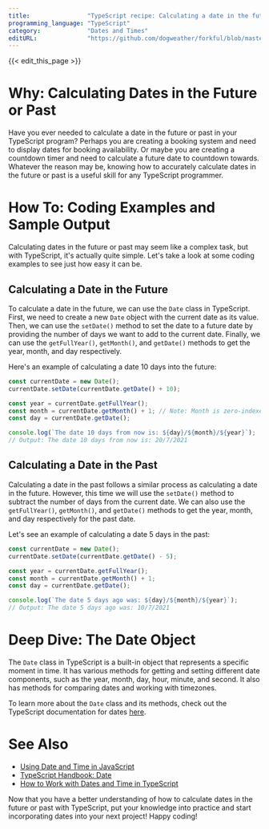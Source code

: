 ```yaml
---
title:                "TypeScript recipe: Calculating a date in the future or past"
programming_language: "TypeScript"
category:             "Dates and Times"
editURL:              "https://github.com/dogweather/forkful/blob/master/content/en/typescript/calculating-a-date-in-the-future-or-past.md"
---
```


{{< edit_this_page >}}

# Why: Calculating Dates in the Future or Past

Have you ever needed to calculate a date in the future or past in your TypeScript program? Perhaps you are creating a booking system and need to display dates for booking availability. Or maybe you are creating a countdown timer and need to calculate a future date to countdown towards. Whatever the reason may be, knowing how to accurately calculate dates in the future or past is a useful skill for any TypeScript programmer.

# How To: Coding Examples and Sample Output

Calculating dates in the future or past may seem like a complex task, but with TypeScript, it's actually quite simple. Let's take a look at some coding examples to see just how easy it can be.

## Calculating a Date in the Future

To calculate a date in the future, we can use the `Date` class in TypeScript. First, we need to create a new `Date` object with the current date as its value. Then, we can use the `setDate()` method to set the date to a future date by providing the number of days we want to add to the current date. Finally, we can use the `getFullYear()`, `getMonth()`, and `getDate()` methods to get the year, month, and day respectively.

Here's an example of calculating a date 10 days into the future:

```TypeScript
const currentDate = new Date();
currentDate.setDate(currentDate.getDate() + 10);

const year = currentDate.getFullYear();
const month = currentDate.getMonth() + 1; // Note: Month is zero-indexed
const day = currentDate.getDate();

console.log(`The date 10 days from now is: ${day}/${month}/${year}`);
// Output: The date 10 days from now is: 20/7/2021
```

## Calculating a Date in the Past

Calculating a date in the past follows a similar process as calculating a date in the future. However, this time we will use the `setDate()` method to subtract the number of days from the current date. We can also use the `getFullYear()`, `getMonth()`, and `getDate()` methods to get the year, month, and day respectively for the past date.

Let's see an example of calculating a date 5 days in the past:

```TypeScript
const currentDate = new Date();
currentDate.setDate(currentDate.getDate() - 5);

const year = currentDate.getFullYear();
const month = currentDate.getMonth() + 1; 
const day = currentDate.getDate();

console.log(`The date 5 days ago was: ${day}/${month}/${year}`);
// Output: The date 5 days ago was: 10/7/2021
```

# Deep Dive: The Date Object

The `Date` class in TypeScript is a built-in object that represents a specific moment in time. It has various methods for getting and setting different date components, such as the year, month, day, hour, minute, and second. It also has methods for comparing dates and working with timezones.

To learn more about the `Date` class and its methods, check out the TypeScript documentation for dates [here](https://www.typescriptlang.org/docs/handbook/2/objects.html#date).

# See Also

- [Using Date and Time in JavaScript](https://developer.mozilla.org/en-US/docs/Web/JavaScript/Reference/Global_Objects/Date)
- [TypeScript Handbook: Date](https://www.typescriptlang.org/docs/handbook/2/objects.html#date)
- [How to Work with Dates and Time in TypeScript](https://www.sitepoint.com/working-with-dates-and-time-in-typescript/)

Now that you have a better understanding of how to calculate dates in the future or past with TypeScript, put your knowledge into practice and start incorporating dates into your next project! Happy coding!